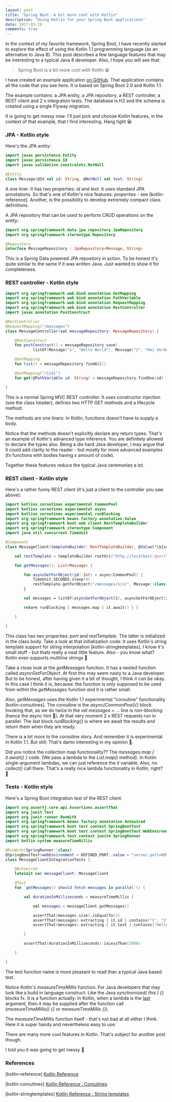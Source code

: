 ```yaml
---
layout: post
title: "Spring Boot: A bit more cool with Kotlin"
description: "Using Kotlin for your Spring Boot applications"
date: 2017-03-19
comments: true
---
```


In the context of my favorite framework, Spring Boot, I have recently started to explore the effect of using the Kotlin 1.1 programming language (as an alternative to Java 8). This post describes a few language features that may be interesting to a typical Java 8 developer. Also, I hope you will see that:

<blockquote>
Spring Boot is a bit more cool with Kotlin 😀
</blockquote>

I have created an example application <a href="https://github.com/nickymoelholm/smallexamples/tree/master/springboot-kotlin-playground" target="_blank">on GitHub</a>. That application contains all the code that you see here. It is based on Spring Boot 2.0 and Kotlin 1.1.

The example contains: a JPA entity, a JPA repository, a REST controller, a REST client and 2 x integration tests. The database is H2 and the schema is created using a single Flyway migration.

It is going to get messy now: I'll just pick and choose Kotlin features, in the context of that example, that I find interesting. Hang tight 😀

### JPA - Kotlin style
Here's the JPA entity:

```kotlin
import javax.persistence.Entity
import javax.persistence.Id
import javax.validation.constraints.NotNull

@Entity
class Message(@Id val id: String, @NotNull val text: String)
```

A one liner. It has two properties: <em>id</em> and <em>text</em>. It uses standard JPA annotations. So that's one of Kotlin's nice features: <em>properties</em> - see [kotlin-reference]. Another, is the possibility to develop extremely compact class definitions.

A JPA repository that can be used to perform CRUD operations on the entity:

```kotlin
import org.springframework.data.jpa.repository.JpaRepository
import org.springframework.stereotype.Repository

@Repository
interface MessageRepository : JpaRepository<Message, String>
```

This is a Spring Data powered JPA repository in action. To be honest it's quite similar to the same if it was written Java. Just wanted to show it for completeness.

### REST controller - Kotlin style

```kotlin
import org.springframework.web.bind.annotation.GetMapping
import org.springframework.web.bind.annotation.PathVariable
import org.springframework.web.bind.annotation.RequestMapping
import org.springframework.web.bind.annotation.RestController
import javax.annotation.PostConstruct

@RestController
@RequestMapping("/messages")
class MessageController(val messageRepository: MessageRepository) {

    @PostConstruct
    fun postConstruct() = messageRepository.save(
            listOf(Message("1", "Hello World"), Message("2", "Hej Verden")))

    @GetMapping
    fun list() = messageRepository.findAll()

    @GetMapping("/{id}")
    fun get(@PathVariable id: String) = messageRepository.findOne(id)

}
```

This is a normal Spring MVC REST controller. It uses constructor injection (see the class header), defines two HTTP GET methods and a lifecycle method. 

The methods are one liners: In Kotlin, functions doesn't have to supply a body.  

Notice that the methods doesn't explicitly declare any return types. That's an example of Kotlin's advanced type inference. You are definitely allowed to declare the types also. Being a die hard Java developer, I may argue that it could add clarity to the reader - but mostly for more advanced examples (fx functions with bodies having x amount of code). 

Together these features reduce the typical Java ceremonies a lot.

### REST client - Kotlin style
Here's a rather funny REST client (it's just a client to the controller you saw above):

```kotlin
import kotlinx.coroutines.experimental.CommonPool
import kotlinx.coroutines.experimental.async
import kotlinx.coroutines.experimental.runBlocking
import org.springframework.beans.factory.annotation.Value
import org.springframework.boot.web.client.RestTemplateBuilder
import org.springframework.stereotype.Component
import java.util.concurrent.TimeUnit

@Component
class MessageClient(templateBuilder: RestTemplateBuilder, @Value("\${server.port}") val port: Int) {

    val restTemplate = templateBuilder.rootUri("http://localhost:$port").build()

    fun getMessages(): List<Message> {

        fun asyncGetForObject(id: Int) = async(CommonPool) {
            TimeUnit.SECONDS.sleep(4)
            restTemplate.getForObject("/messages/$id/", Message::class.java)
        }

        val messages = listOf(asyncGetForObject(1), asyncGetForObject(2))

        return runBlocking { messages.map { it.await() } }

    }

}
```

This class has two properties: <em>port</em> and <em>restTemplate</em>. The latter is initialized in the class body. Take a look at that initialization code: it uses Kotlin's string template support for string interpolation [kotlin-stringtemplates]. I know it's small stuff - but thats really a neat little feature. Also - you know what? Kotlin even supports multiline strings 🙂

Take a close look at the <em>getMessages</em> function. It has a nested function called <em>asyncGetForObject</em>. At first this may seem nasty to a Java developer. But to be honest, after having given it a bit of thought, I think it <em>can</em> be okay. In this case I think it is, because: the function is only supposed to be used from within the <em>getMessages</em> function <em>and</em> it is rather small. 

Also, <em>getMessages</em> uses the Kotlin 1.1 experimental "coroutine" functionality [kotlin-coroutines]. The coroutine is the <em>async(CommonPool){}</em> block. Invoking that, as we do twice in the <em>val messages = ...</em> line is non-blocking (hence the <em>async</em> hint 🙂). At that very moment 2 x REST requests run in parallel. The last block <em>runBlocking{}</em> is where we await the results and return them when they are ready.

There is a lot more to the coroutine story. And remember it is experimental in Kotlin 1.1. But still: That's damn interesting in my opinion 🙂.

Did you notice the collection map functionality?? The <em>messages.map { it.await() }</em> code. (We pass a lambda to the <em>List.map()</em> method). In Kotlin single-argument lambdas, we can just reference the <em>it</em> variable. Also, no <em>collect()</em> call there. That's a really nice lambda functionality in Kotlin, right? 🙂

### Tests - Kotlin style
Here's a Spring Boot integration test of the REST client:

```kotlin
import org.assertj.core.api.Assertions.assertThat
import org.junit.Test
import org.junit.runner.RunWith
import org.springframework.beans.factory.annotation.Autowired
import org.springframework.boot.test.context.SpringBootTest
import org.springframework.boot.test.context.SpringBootTest.WebEnvironment.DEFINED_PORT
import org.springframework.test.context.junit4.SpringRunner
import kotlin.system.measureTimeMillis

@RunWith(SpringRunner::class)
@SpringBootTest(webEnvironment = DEFINED_PORT, value = "server.port=8090")
class MessageClientIntegrationTests {

    @Autowired
    lateinit var messageClient: MessageClient

    @Test
    fun `getMessages() should fetch messages in parallel`() {

        val durationInMilliseconds = measureTimeMillis {

            val messages = messageClient.getMessages()

            assertThat(messages.size).isEqualTo(2)
            assertThat(messages).extracting { it.id }.contains("1", "2")
            assertThat(messages).extracting { it.text }.contains("Hello World", "Hej Verden")

        }

        assertThat(durationInMilliseconds).isLessThan(5000)

    }

}
```

The test function name is more pleasant to read than a typical Java based test. 

Notice Kotlin's <em>measureTimeMillis</em> function. For Java developers that may look like a build in language construct. Like the Java <em>synchronized( this ) {}</em> blocks fx. It is a function actually: In Kotlin, when a lambda is the <u>last</u> argument, then it may be supplied after the function call (<em>measureTimeMillis() {}</em> or <em>measureTimeMillis {}</em>). 

The <em>measureTimeMillis</em> function itself - that's not bad at all either I think. Here it is super handy and nevertheless easy to use.

There are many more cool features in Kotlin. That's subject for another post though.

I told you it was going to get messy 🙂

### References
[kotlin-reference] [Kotlin Reference](https://kotlinlang.org/docs/reference/)

[kotlin-coroutines] [Kotlin Reference : Coroutines](https://kotlinlang.org/docs/reference/coroutines.html)

[kotlin-stringtemplates] [Kotlin Reference : String templates](https://kotlinlang.org/docs/reference/basic-types.html#string-templates)

